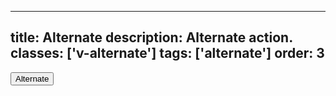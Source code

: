 <!--
 *              © 2025 Visa
 *
 * Licensed under the Apache License, Version 2.0 (the "License");
 * you may not use this file except in compliance with the License.
 * You may obtain a copy of the License at
 *
 *         http://www.apache.org/licenses/LICENSE-2.0
 *
 * Unless required by applicable law or agreed to in writing, software
 * distributed under the License is distributed on an "AS IS" BASIS,
 * WITHOUT WARRANTIES OR CONDITIONS OF ANY KIND, either express or implied.
 * See the License for the specific language governing permissions and
 * limitations under the License.
 *
 -->
---
title: Alternate
description: Alternate action. 
classes: ['v-alternate']
tags: ['alternate']
order: 3
---

<div class="v-surface v-alternate" style="padding: var(--size-responsive-16); ">
  <button class="v-action">
    Alternate
  </button>
</div>
